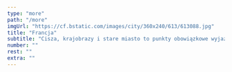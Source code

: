 ```yaml
---
type: "more"
path: "/more"
imgUrl: "https://cf.bstatic.com/images/city/360x240/613/613088.jpg"
title: "Francja"
subtitle: "Cisza, krajobrazy i stare miasto to punkty obowiązkowe wyjazdu do kraju Francja!"
number: ""
rest: "" 
extra: ""
---
```

